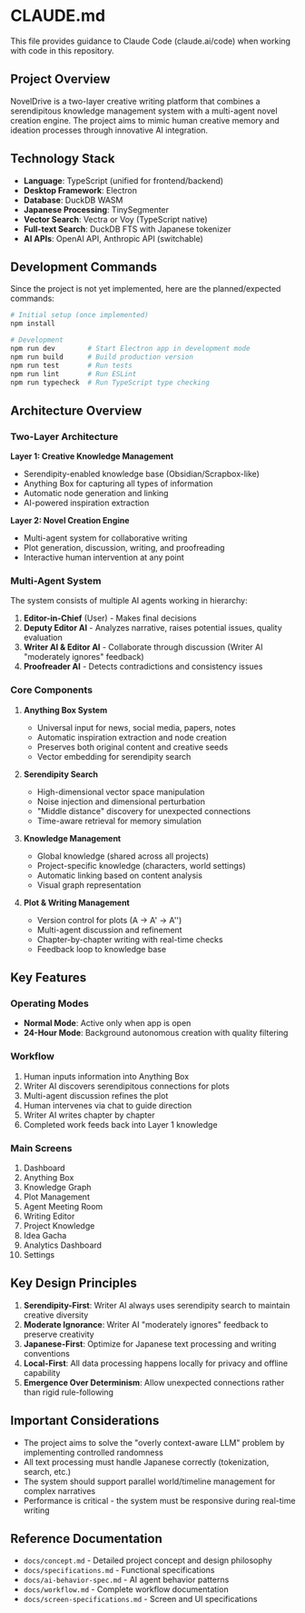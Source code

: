 # CLAUDE.md

This file provides guidance to Claude Code (claude.ai/code) when working with code in this repository.

## Project Overview

NovelDrive is a two-layer creative writing platform that combines a serendipitous knowledge management system with a multi-agent novel creation engine. The project aims to mimic human creative memory and ideation processes through innovative AI integration.

## Technology Stack

- **Language**: TypeScript (unified for frontend/backend)
- **Desktop Framework**: Electron
- **Database**: DuckDB WASM
- **Japanese Processing**: TinySegmenter
- **Vector Search**: Vectra or Voy (TypeScript native)
- **Full-text Search**: DuckDB FTS with Japanese tokenizer
- **AI APIs**: OpenAI API, Anthropic API (switchable)

## Development Commands

Since the project is not yet implemented, here are the planned/expected commands:

```bash
# Initial setup (once implemented)
npm install

# Development
npm run dev        # Start Electron app in development mode
npm run build      # Build production version
npm run test       # Run tests
npm run lint       # Run ESLint
npm run typecheck  # Run TypeScript type checking
```

## Architecture Overview

### Two-Layer Architecture

**Layer 1: Creative Knowledge Management**
- Serendipity-enabled knowledge base (Obsidian/Scrapbox-like)
- Anything Box for capturing all types of information
- Automatic node generation and linking
- AI-powered inspiration extraction

**Layer 2: Novel Creation Engine**
- Multi-agent system for collaborative writing
- Plot generation, discussion, writing, and proofreading
- Interactive human intervention at any point

### Multi-Agent System
The system consists of multiple AI agents working in hierarchy:
1. **Editor-in-Chief** (User) - Makes final decisions
2. **Deputy Editor AI** - Analyzes narrative, raises potential issues, quality evaluation
3. **Writer AI & Editor AI** - Collaborate through discussion (Writer AI "moderately ignores" feedback)
4. **Proofreader AI** - Detects contradictions and consistency issues

### Core Components

1. **Anything Box System**
   - Universal input for news, social media, papers, notes
   - Automatic inspiration extraction and node creation
   - Preserves both original content and creative seeds
   - Vector embedding for serendipity search

2. **Serendipity Search**
   - High-dimensional vector space manipulation
   - Noise injection and dimensional perturbation
   - "Middle distance" discovery for unexpected connections
   - Time-aware retrieval for memory simulation

3. **Knowledge Management**
   - Global knowledge (shared across all projects)
   - Project-specific knowledge (characters, world settings)
   - Automatic linking based on content analysis
   - Visual graph representation

4. **Plot & Writing Management**
   - Version control for plots (A → A' → A'')
   - Multi-agent discussion and refinement
   - Chapter-by-chapter writing with real-time checks
   - Feedback loop to knowledge base

## Key Features

### Operating Modes
- **Normal Mode**: Active only when app is open
- **24-Hour Mode**: Background autonomous creation with quality filtering

### Workflow
1. Human inputs information into Anything Box
2. Writer AI discovers serendipitous connections for plots
3. Multi-agent discussion refines the plot
4. Human intervenes via chat to guide direction
5. Writer AI writes chapter by chapter
6. Completed work feeds back into Layer 1 knowledge

### Main Screens
1. Dashboard
2. Anything Box
3. Knowledge Graph
4. Plot Management
5. Agent Meeting Room
6. Writing Editor
7. Project Knowledge
8. Idea Gacha
9. Analytics Dashboard
10. Settings

## Key Design Principles

1. **Serendipity-First**: Writer AI always uses serendipity search to maintain creative diversity
2. **Moderate Ignorance**: Writer AI "moderately ignores" feedback to preserve creativity
3. **Japanese-First**: Optimize for Japanese text processing and writing conventions
4. **Local-First**: All data processing happens locally for privacy and offline capability
5. **Emergence Over Determinism**: Allow unexpected connections rather than rigid rule-following

## Important Considerations

- The project aims to solve the "overly context-aware LLM" problem by implementing controlled randomness
- All text processing must handle Japanese correctly (tokenization, search, etc.)
- The system should support parallel world/timeline management for complex narratives
- Performance is critical - the system must be responsive during real-time writing

## Reference Documentation

- `docs/concept.md` - Detailed project concept and design philosophy
- `docs/specifications.md` - Functional specifications
- `docs/ai-behavior-spec.md` - AI agent behavior patterns
- `docs/workflow.md` - Complete workflow documentation
- `docs/screen-specifications.md` - Screen and UI specifications